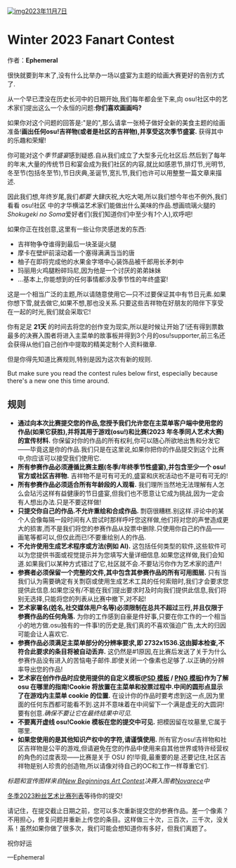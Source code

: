 [![img](https://i.ppy.sh/8c187937ed5127059ae4c5db207696f591ba233c/68747470733a2f2f6173736574732e7070792e73682f636f6e74657374732f3138392f6865616465722e6a7067)2023年11月7日](https://osu.ppy.sh/home/news/2023-11-07-winter-fanart-contest)

# Winter 2023 Fanart Contest

作者：**Ephemeral**

很快就要到年末了,没有什么比举办一场以盛宴为主题的绘画大赛更好的告别方式了.

从一个早已湮没在历史长河中的日期开始,我们每年都会坐下来,向 osu!社区中的艺术家们提出这么一个永恒的问题:**你们喜欢画画吗?**

如果你对这个问题的回答是:"是的",那么请拿一张椅子做好全新的美食主题的绘画准备!**画出任何osu!吉祥物(或者是社区的吉祥物),并享受这次季节盛宴.** 获得其中的乐趣和荣耀!

你可能对这个*季节盛宴*感到疑惑.自从我们成立了大型多元化社区后.然后到了每年的年末,大量的传统节日和宴会成为我们社区的内容,就比如感恩节,排灯节,光明节,冬至节(包括冬至节),节日庆典,圣诞节,宽扎节,我们也许可以用整整一篇文章来描述.

因此我们想,年终岁尾,我们*都要* 大肆庆祝,大吃大喝,所以我们想今年也不例外,我们看看 osu!社区 中的才华横溢艺术家们能做出什么美味的作品.想画琉璃火腿的*Shokugeki no Soma*爱好者们(我们知道你们中至少有*1*个人),欢呼吧!

如果你正在找创意,这里有一些让你灵感迸发的东西:

- 吉祥物争夺谁得到最后一块圣诞火腿
- 摩卡在壁炉前滚动着一个塞得满满当当的唐
- 柚子在即将完成他的水果金字塔中心装饰品被千郎用长矛刺中
- 玛丽用火鸡腿粉碎玛尼,因为他是一个讨厌的弟弟妹妹
- ...基本上,你能想到的任何事情都涉及季节性的年终盛宴! 

这是一个相当广泛的主题,所以请随意使用它—只不过要保证其中有节日元素.如果你想下雪,就去做它,如果不想,那也没关系.只要这些吉祥物在好朋友的陪伴下享受在一起的时光,我们就会采取它!

你有足足 **21天** 的时间去将您的创作变为现实,所以是时候让开始了!还有得到票数最多的决赛入围者将进入主菜单的故事板并得到3个月的osu!supporter,前三名还会获得从他们自己创作中提取的精美定制个人资料徽章.

但是你得先知道比赛规则,特别是因为这次有新的规则.

But make sure you read the contest rules below first, especially because there's a new one this time around.

## 规则

- **通过向本次比赛提交您的作品,您授予我们允许您在主菜单客户端中使用您的作品(如果它获胜),并将其用于游戏(osu!)和比赛(2023 年冬季同人艺术大赛)的宣传材料.** 你保留对你的作品的所有权利,你可以随心所欲地出售和分发它——毕竟这是你的作品.我们只是在这里说,如果你把你的作品提交到这个比赛中,你应该可以接受我们使用它.
- **所有参赛作品必须遵循比赛主题(冬季/年终季节性盛宴),并包含至少一个 osu!官方或社区吉祥物.** 吉祥物不是可有可无的,盛宴和庆祝活动也不是可有可无的!
- **所有参赛作品必须适合所有年龄段的人观看.** 我们理所当然地无法理解有人怎么会玷污这样有益健康的节日盛宴,但我们也不愿意让它成为挑战,因为一定会有人想出办法.只是不要这样做!
- **只提交你自己的作品.不允许重绘和合成作品.** 剽窃很糟糕.别这样.评论中的某个人会像每隔一段时间有人尝试时那样呼吁您这样做,他们将对您的声誉造成更大的损害,而不是我们将您的参赛作品从投票中删除.只使用你自己的作品——画笔等都可以,但仅此而已!不要重绘别人的作品.
- **不允许使用生成艺术程序或方法(例如 AI).** 这包括任何类型的软件,这些软件可以为您提供书面或视觉提示并为您填写大量详细信息.如果您这样做,我们会知道.如果我们以某种方式错过了它,社区就不会.不要玷污你作为艺术家的遗产!
- **参赛者必须保留一个完整的文件,其中包含其参赛作品的所有可用图层.** 只有当我们认为需要确定有关剽窃或使用生成艺术工具的任何索赔时,我们才会要求您提供此信息.如果您没有/不能在我们提出要求时及时向我们提供此信息,我们将别无选择,只能将您的列表从比赛中撤下,对不起!
- **艺术家署名(姓名,社交媒体用户名等)必须限制在总共不超过三行,并且仅限于参赛作品的任何角落.** 为你的工作感到自豪是件好事,只要在你工作的一个相当小的地方做.osu独有的一件事!的历史是,我们真的不喜欢强迫广告,太大的归因可能会让人喜欢它.
- **参赛作品必须满足主菜单部分的分辨率要求,即 2732x1536.这由脚本检查,不符合此要求的条目将被自动丢弃.** 这仍然是#1原因,在比赛后发送了关于为什么参赛作品没有进入的苦恼电子邮件.即使关闭一个像素也足够了.以正确的分辨率导出您的作品!
- **艺术家在创作作品时应使用提供的自定义模板([PSD 模板](https://assets.ppy.sh/events/fanart/templates/osu%21%20main%20menu%202732x1536.psd?2017) / [PNG 模板](https://assets.ppy.sh/events/fanart/templates/osu%21%20main%20menu%202732x1536.png?2017))作为了解 osu 在哪里的指南!Cookie 将放置在主菜单和投票过程中.中间的圆形点显示了在游戏内主菜单 cookie 的位置.** 在设计你的作品时要考虑到这一点,因为里面的任何东西都可能看不到.这并不意味着在中间留下一个满是虚无的大圆洞!要有创意.*确保不要让它在最终结果中可见.*
- **不要离开虚线 osu!Cookie 模板在您的提交中可见.** 把模因留在坟墓里,它属于哪里.
- **如果您使用的是其他知识产权中的字符,请谨慎使用.** 所有官方osu!吉祥物和社区吉祥物是公平的游戏,但请避免在您的作品中使用来自其他世界或特许经营权的角色的过度表现——比赛是关于 OSU 的!毕竟,最重要的是.还要记住,社区吉祥物是别人珍贵的创造物,所以请像对待自己的OC和工作一样尊重它们.

*标题和宣传图样来自[New Beginnings Art Contest](https://osu.ppy.sh/community/contests/160)决赛入围者[Novarece](https://osu.ppy.sh/users/18728833)中*

[冬季2023粉丝艺术比赛列表](https://osu.ppy.sh/community/contests/189)等待你的提交!

请记住，在提交截止日期之前，您可以多次重新提交您的参赛作品。差一个像素？不用担心，修复问题并重新上传您的条目。这样做三十次，三百次，三千次，没关系！虽然如果你做了很多次，我们可能会想知道你有多好，但我们离题了。

祝你好运

—Ephemeral